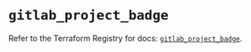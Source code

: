 # `gitlab_project_badge`

Refer to the Terraform Registry for docs: [`gitlab_project_badge`](https://registry.terraform.io/providers/gitlabhq/gitlab/18.4.0/docs/resources/project_badge).
